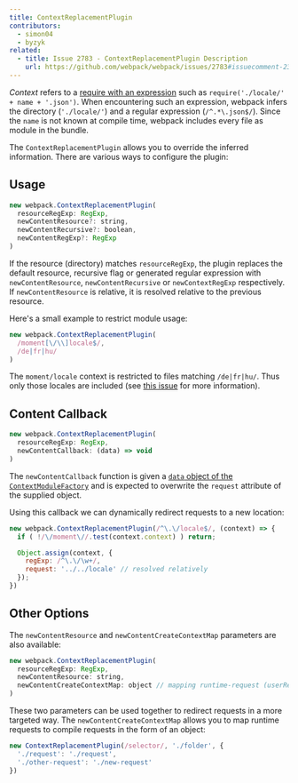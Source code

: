 ```yaml
---
title: ContextReplacementPlugin
contributors:
  - simon04
  - byzyk
related:
  - title: Issue 2783 - ContextReplacementPlugin Description
    url: https://github.com/webpack/webpack/issues/2783#issuecomment-234137265
---
```


*Context* refers to a [require with an expression](/guides/dependency-management/#require-with-expression) such as `require('./locale/' + name + '.json')`. When encountering such an expression, webpack infers the directory (`'./locale/'`) and a regular expression (`/^.*\.json$/`). Since the `name` is not known at compile time, webpack includes every file as module in the bundle.

The `ContextReplacementPlugin` allows you to override the inferred information. There are various ways to configure the plugin:


## Usage

<!-- eslint-skip -->

```javascript
new webpack.ContextReplacementPlugin(
  resourceRegExp: RegExp,
  newContentResource?: string,
  newContentRecursive?: boolean,
  newContentRegExp?: RegExp
)
```

If the resource (directory) matches `resourceRegExp`, the plugin replaces the default resource, recursive flag or generated regular expression with `newContentResource`, `newContentRecursive` or `newContextRegExp` respectively. If `newContentResource` is relative, it is resolved relative to the previous resource.

Here's a small example to restrict module usage:

```javascript
new webpack.ContextReplacementPlugin(
  /moment[\/\\]locale$/,
  /de|fr|hu/
)
```

The `moment/locale` context is restricted to files matching `/de|fr|hu/`. Thus only those locales are included (see [this issue](https://github.com/moment/moment/issues/2373) for more information).


## Content Callback

```javascript
new webpack.ContextReplacementPlugin(
  resourceRegExp: RegExp,
  newContentCallback: (data) => void
)
```

The `newContentCallback` function is given a [`data` object of the `ContextModuleFactory`](/api/plugins/module-factories/) and is expected to overwrite the `request` attribute of the supplied object.

Using this callback we can dynamically redirect requests to a new location:

```javascript
new webpack.ContextReplacementPlugin(/^\.\/locale$/, (context) => {
  if ( !/\/moment\//.test(context.context) ) return;

  Object.assign(context, {
    regExp: /^\.\/\w+/,
    request: '../../locale' // resolved relatively
  });
})
```


## Other Options

The `newContentResource` and `newContentCreateContextMap` parameters are also available:

```javascript
new webpack.ContextReplacementPlugin(
  resourceRegExp: RegExp,
  newContentResource: string,
  newContentCreateContextMap: object // mapping runtime-request (userRequest) to compile-time-request (request)
)
```

These two parameters can be used together to redirect requests in a more targeted way. The `newContentCreateContextMap` allows you to map runtime requests to compile requests in the form of an object:

```javascript
new ContextReplacementPlugin(/selector/, './folder', {
  './request': './request',
  './other-request': './new-request'
})
```
